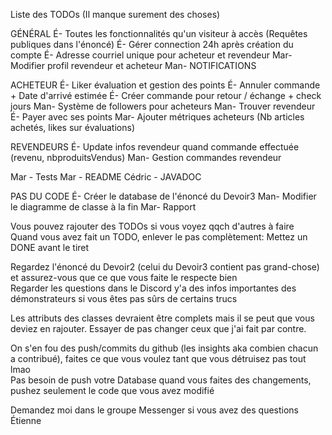 Liste des TODOs (Il manque surement des choses)

GÉNÉRAL
É- Toutes les fonctionnalités qu'un visiteur à accès (Requêtes publiques dans l'énoncé) 
É- Gérer connection 24h après création du compte
É- Adresse courriel unique pour acheteur et revendeur
Mar- Modifier profil revendeur et acheteur
Man- NOTIFICATIONS

ACHETEUR
É- Liker évaluation et gestion des points
É- Annuler commande + Date d'arrivé estimée
É- Créer commande pour retour / échange + check jours
Man- Système de followers pour acheteurs
Man- Trouver revendeur
É- Payer avec ses points
Mar- Ajouter métriques acheteurs (Nb articles achetés, likes sur évaluations)

REVENDEURS
É- Update infos revendeur quand commande effectuée (revenu, nbproduitsVendus)
Man- Gestion commandes revendeur

Mar - Tests
Mar - README
Cédric - JAVADOC

PAS DU CODE
É- Créer le database de l'énoncé du Devoir3
Man- Modifier le diagramme de classe à la fin
Mar- Rapport


Vous pouvez rajouter des TODOs si vous voyez qqch d'autres à faire  
Quand vous avez fait un TODO, enlever le pas complètement: Mettez un DONE avant le tiret

Regardez l'énoncé du Devoir2 (celui du Devoir3 contient pas grand-chose) et 
assurez-vous que ce que vous faite le respecte bien  
Regarder les questions dans le Discord y'a des infos importantes des démonstrateurs
si vous êtes pas sûrs de certains trucs

Les attributs des classes devraient être complets mais il se peut que vous deviez
en rajouter. Essayer de pas changer ceux que j'ai fait par contre.

On s'en fou des push/commits du github (les insights aka combien chacun a contribué), 
faites ce que vous voulez tant que vous détruisez pas tout lmao  
Pas besoin de push votre Database quand vous faites des changements, pushez seulement 
le code que vous avez modifié

Demandez moi dans le groupe Messenger si vous avez des questions  
Étienne
